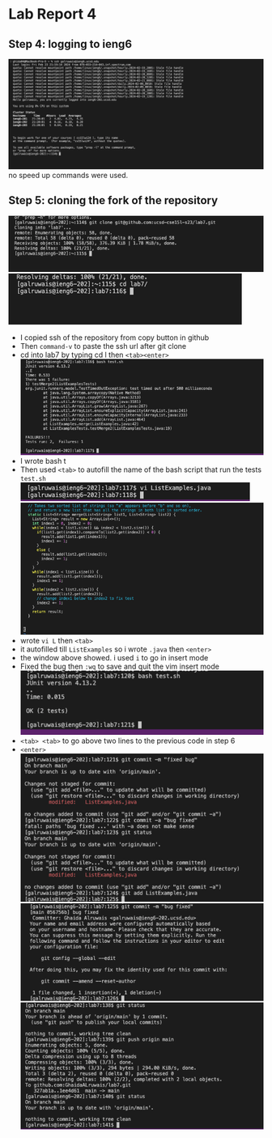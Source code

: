 # Lab Report 4
## Step 4: logging to ieng6
![step4](step4.png)
no speed up commands were used.
## Step 5: cloning the fork of the repository
![step5](step5.png)
![step5](step6.1.png)
- I copied ssh of the repository from copy button in github
- Then ```command-v``` to paste the ssh url after git clone
- cd into lab7 by typing cd l then ```<tab><enter>```
![step6](step6.2.png)
- I wrote bash t
- Then used ```<tab>``` to autofill the name of the bash script that run the tests ```test.sh```
![step7](step7.1.png)
![step7](step7.2.png)
- wrote ```vi L``` then ```<tab>```
- it autofilled till ```ListExamples``` so i wrote ```.java``` then ```<enter>```
- the window above showed. i used ```i``` to go in insert mode
- Fixed the bug then ```:wq``` to save and quit the vim insert mode
![step8](step8.png)
- ```<tab> <tab>``` to go above two lines to the previous code in step 6
- ```<enter>```
![step9](step9.1.png)
![step9](step9.2.png)
![step9](step9.3.png)
